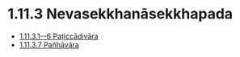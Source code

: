 # 1.11.3 Nevasekkhanāsekkhapada

* [1.11.3.1--6 Paṭiccādivāra](1.11.3/1.11.3.1--6.md)
* [1.11.3.7 Pañhāvāra](1.11.3/1.11.3.7.md)
